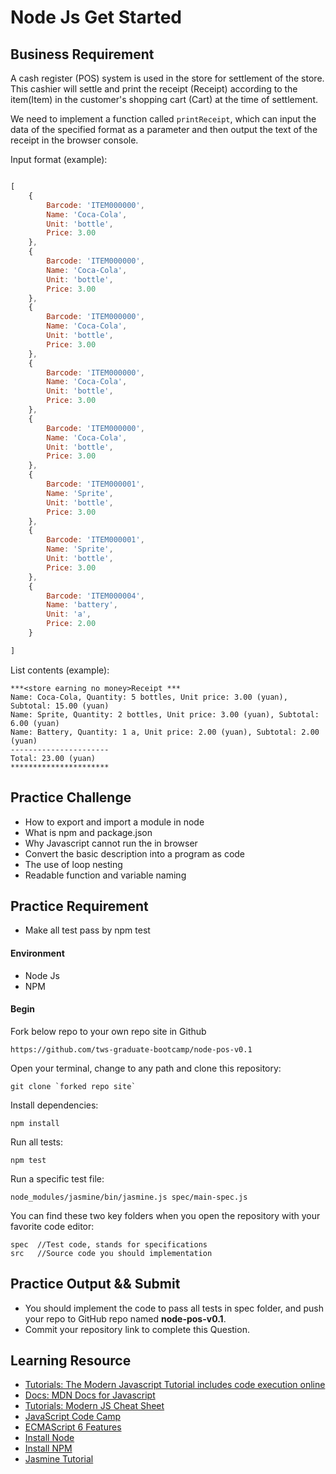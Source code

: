 # Node Js Get Started

## Business Requirement

A cash register (POS) system is used in the store for settlement of the store. This cashier will settle and print the receipt (Receipt) according to the item(Item) in the customer's shopping cart (Cart) at the time of settlement.

We need to implement a function called ```printReceipt```, which can input the data of the specified format as a parameter and then output the text of the receipt in the browser console.

Input format (example):

```javascript

[
    {
        Barcode: 'ITEM000000',
        Name: 'Coca-Cola',
        Unit: 'bottle',
        Price: 3.00
    },
    {
        Barcode: 'ITEM000000',
        Name: 'Coca-Cola',
        Unit: 'bottle',
        Price: 3.00
    },
    {
        Barcode: 'ITEM000000',
        Name: 'Coca-Cola',
        Unit: 'bottle',
        Price: 3.00
    },
    {
        Barcode: 'ITEM000000',
        Name: 'Coca-Cola',
        Unit: 'bottle',
        Price: 3.00
    },
    {
        Barcode: 'ITEM000000',
        Name: 'Coca-Cola',
        Unit: 'bottle',
        Price: 3.00
    },
    {
        Barcode: 'ITEM000001',
        Name: 'Sprite',
        Unit: 'bottle',
        Price: 3.00
    },
    {
        Barcode: 'ITEM000001',
        Name: 'Sprite',
        Unit: 'bottle',
        Price: 3.00
    },
    {
        Barcode: 'ITEM000004',
        Name: 'battery',
        Unit: 'a',
        Price: 2.00
    }

]

```

List contents (example):

```
***<store earning no money>Receipt ***
Name: Coca-Cola, Quantity: 5 bottles, Unit price: 3.00 (yuan), Subtotal: 15.00 (yuan)
Name: Sprite, Quantity: 2 bottles, Unit price: 3.00 (yuan), Subtotal: 6.00 (yuan)
Name: Battery, Quantity: 1 a, Unit price: 2.00 (yuan), Subtotal: 2.00 (yuan)
----------------------
Total: 23.00 (yuan)
**********************
```

## Practice Challenge
- How to export and import a module in node
- What is npm and package.json
- Why Javascript cannot run the in browser
- Convert the basic description into a program as code
- The use of loop nesting
- Readable function and variable naming


## Practice Requirement

- Make all test pass by npm test

#### Environment
- Node Js
- NPM

#### Begin

Fork below repo to your own repo site in Github
```
https://github.com/tws-graduate-bootcamp/node-pos-v0.1
```

Open your terminal, change to any path and clone this repository:
```
git clone `forked repo site`
```
Install dependencies:
```
npm install
```
Run all tests:
```
npm test
```
Run a specific test file:
```
node_modules/jasmine/bin/jasmine.js spec/main-spec.js
```
You can find these two key folders when you open the repository with your favorite code editor:
```
spec  //Test code, stands for specifications
src   //Source code you should implementation
```

## Practice Output && Submit
- You should implement the code to pass all tests in spec folder, and push your repo to GitHub repo named **node-pos-v0.1**.
- Commit your repository link to complete this Question.

## Learning Resource
* [Tutorials: The Modern Javascript Tutorial includes code execution online](http://javascript.info/)
* [Docs: MDN Docs for Javascript](https://developer.mozilla.org/zh-CN/docs/Learn/Getting_started_with_the_web/JavaScript_basics)
* [Tutorials: Modern JS Cheat Sheet](https://mbeaudru.github.io/modern-js-cheatsheet/)
* [JavaScript Code Camp](https://www.freecodecamp.org/challenges/comment-your-javascript-code)
* [ECMAScript 6 Features](http://es6.ruanyifeng.com/)
* [Install Node](https://github.com/creationix/nvm)
* [Install NPM](https://github.com/npm/npm)
* [Jasmine Tutorial](http://jasmine.github.io/2.4/introduction.html)
